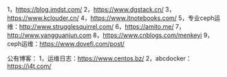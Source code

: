 1，https://blog.imdst.com/
2，https://www.dgstack.cn/
3，https://www.kclouder.cn/
4，https://www.itnotebooks.com/
5，专业ceph运维：http://www.strugglesquirrel.com/
6，https://amito.me/
7，http://www.yangguanjun.com
8，https://www.cnblogs.com/menkeyi
9，ceph运维：https://www.dovefi.com/post/

公有博客：
1，运维日志：https://www.centos.bz/
2，abcdocker：https://i4t.com/

